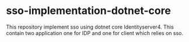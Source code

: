 # sso-implementation-dotnet-core
This repository implement sso using dotnet core Identityserver4. This contain two application one for IDP and one for client which relies on sso.
